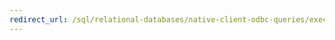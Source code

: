 ```yaml
---
redirect_url: /sql/relational-databases/native-client-odbc-queries/executing-statements/executing-statements-odbc
---
```

